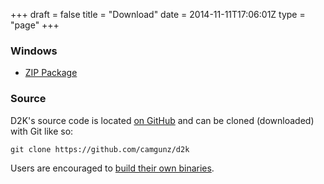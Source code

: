 +++
draft = false
title = "Download"
date = 2014-11-11T17:06:01Z
type = "page"
+++

### Windows

  * [ZIP Package](http://static.totaltrash.org/d2k.zip)

### Source

D2K's source code is located [on GitHub](https://github.com/camgunz/d2k) and
can be cloned (downloaded) with Git like so:

    git clone https://github.com/camgunz/d2k

Users are encouraged to [build their own binaries](../building).

